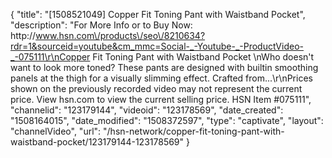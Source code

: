 {
    "title": "[1508521049] Copper Fit Toning Pant with Waistband Pocket",
    "description": "For More Info or to Buy Now: http:\/\/www.hsn.com\/products\/seo\/8210634?rdr=1&sourceid=youtube&cm_mmc=Social-_-Youtube-_-ProductVideo-_-075111\r\nCopper Fit Toning Pant with Waistband Pocket \nWho doesn't want to look more toned? These pants are designed with builtin smoothing panels at the thigh for a visually slimming effect. Crafted from...\r\nPrices shown on the previously recorded video may not represent the current price.  View hsn.com to view the current selling price. HSN Item #075111",
    "channelid": "123179144",
    "videoid": "123178569",
    "date_created": "1508164015",
    "date_modified": "1508372597",
    "type": "captivate",
    "layout": "channelVideo",
    "url": "\/hsn-network\/copper-fit-toning-pant-with-waistband-pocket\/123179144-123178569"
}